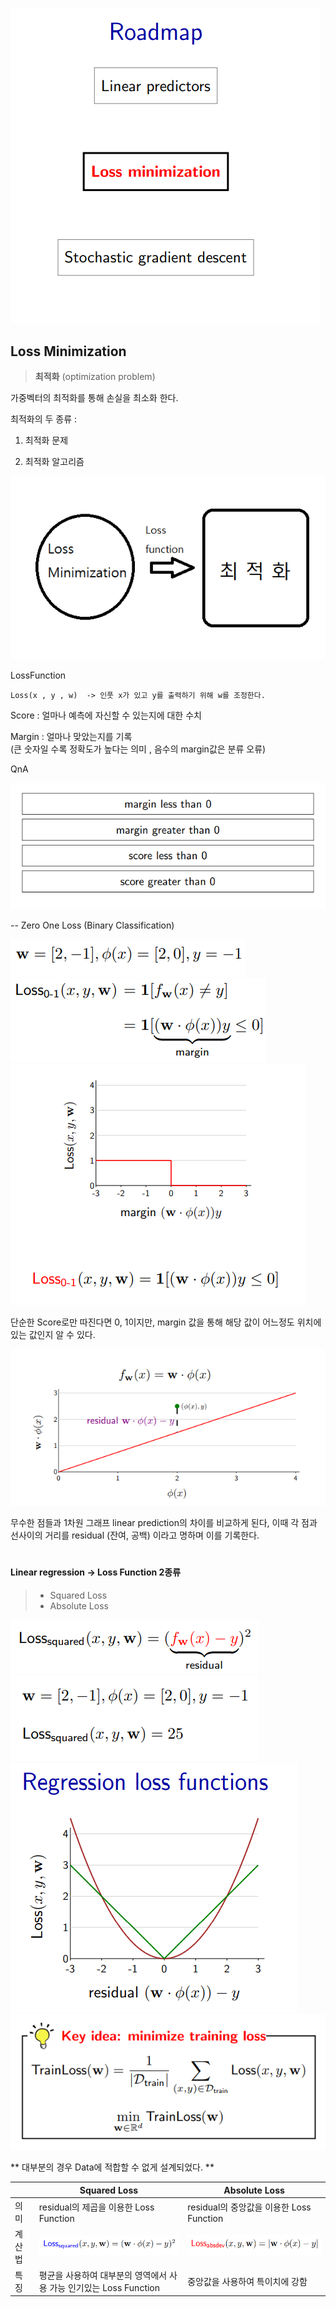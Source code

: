 
#
<img src=./image/RoadMap.png>

## Loss Minimization

> **최적화** 
> (optimization problem)

가중벡터의 최적화를 통해 손실을 최소화 한다.


최적화의 두 종류 :

1) 최적화 문제

2) 최적화 알고리즘


<img src=./image/LossFunction.png>

LossFunction
```
Loss(x , y , w)  -> 인풋 x가 있고 y를 출력하기 위해 w를 조정한다.
```

Score : 얼마나 예측에 자신할 수 있는지에 대한 수치

Margin : 얼마나 맞았는지를 기록		
(큰 숫자일 수록 정확도가 높다는 의미 , 음수의 margin값은 분류 오류)


QnA

<img src=./image/MarginScoreQnA.png>


-- Zero One Loss
(Binary Classification)

<img src=./image/ZOL.png>

<img src=./image/ZOL1.png>

<img src=./image/ZOL2.png>


단순한 Score로만 따진다면  0, 1이지만,
margin 값을 통해 해당 값이 어느정도 위치에 있는 값인지 알 수 있다.

<img src=./image/LinearRegression.png>


무수한 점들과 1차원 그래프 linear prediction의 차이를 비교하게 된다,
이때 각 점과 선사이의 거리를 residual (잔여, 공백) 이라고 명하며 이를 기록한다.

#
#### Linear regression ->  Loss Function 2종류
> - Squared Loss
> - Absolute Loss


<img src=./image/SL1.png> 

<img src=./image/SL2.png> 


<img src=./image/SL3.png> 

<img src=./image/keyIdea.png> 

** 대부분의 경우 Data에 적합할 수 없게 설계되었다. **



|                |Squared Loss|Absolute Loss|
|----------------|-------------------------------|-----------------------------|
|의 미 | residual의 제곱을 이용한 Loss Function            |residual의 중앙값을 이용한 Loss Function |
|계산법          |<img src=./image/squared.png> | <img src=./image/median.png>           |
|특징          | 평균을 사용하여 대부분의 영역에서 사용 가능 인기있는 Loss Function| 중앙값을 사용하여 특이치에 강함 |

<!--stackedit_data:
eyJoaXN0b3J5IjpbMTAxNjYzMDYyLDEwMTY2MzA2MiwtMTM0MD
k0MjY2LDIxNDM5ODkxMTAsNTg0MzcyNTcyLC0xMjA1NTIyMDA1
LC01NzYxNTY4MiwtMTM4MDMxNDQ4MCwxMzk2ODkxMzg5XX0=
-->